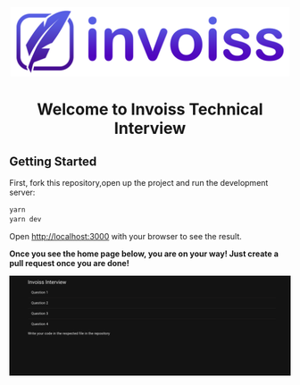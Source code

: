 [<p align="center"><img src="./assets/invoiss-logo.png" width="500"></p>](https://invoiss.com)

<div align="center">
<h1>Welcome to Invoiss Technical Interview</h1> 
</div>

## Getting Started

First, fork this repository,open up the project and run the development server:

```bash
yarn
yarn dev
```

Open [http://localhost:3000](http://localhost:3000) with your browser to see the result.

**Once you see the home page below, you are on your way! Just create a pull request once you are done!**
<p align="center"><img src="./assets/home-page.png" width="1000"></p>
